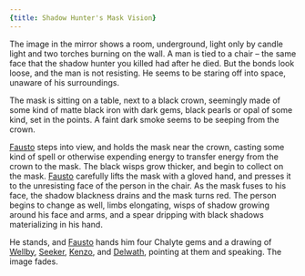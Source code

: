 ```yaml
---
{title: Shadow Hunter's Mask Vision}
---
```

The image in the mirror shows a room, underground, light only by candle light and two torches burning on the wall. A man is tied to a chair – the same face that the shadow hunter you killed had after he died. But the bonds look loose, and the man is not resisting. He seems to be staring off into space, unaware of his surroundings.

The mask is sitting on a table, next to a black crown, seemingly made of some kind of matte black iron with dark gems, black pearls or opal of some kind, set in the points. A faint dark smoke seems to be seeping from the crown.

[Fausto](<../../../people/chardonians/fausto.md>) steps into view, and holds the mask near the crown, casting some kind of spell or otherwise expending energy to transfer energy from the crown to the mask. The black wisps grow thicker, and begin to collect on the mask. [Fausto](<../../../people/chardonians/fausto.md>) carefully lifts the mask with a gloved hand, and presses it to the unresisting face of the person in the chair. As the mask fuses to his face, the shadow blackness drains and the mask turns red. The person begins to change as well, limbs elongating, wisps of shadow growing around his face and arms, and a spear dripping with black shadows materializing in his hand. 

He stands, and [Fausto](<../../../people/chardonians/fausto.md>) hands him four Chalyte gems and a drawing of [Wellby](<../../../people/pcs/dunmar-fellowship/wellby.md>), [Seeker](<../../../people/pcs/dunmar-fellowship/seeker.md>), [Kenzo](<../../../people/pcs/dunmar-fellowship/kenzo.md>), and [Delwath](<../../../people/pcs/dunmar-fellowship/delwath.md>), pointing at them and speaking. The image fades.